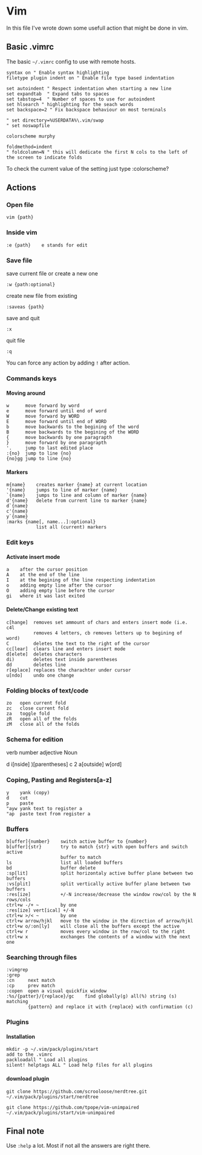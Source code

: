 # Vim

In this file I've wrote down some usefull action that might be done in vim.

## Basic .vimrc

The basic `~/.vimrc` config to use with remote hosts.

    syntax on " Enable syntax highlighting
    filetype plugin indent on " Enable file type based indentation

    set autoindent " Respect indentation when starting a new line
    set expandtab  " Expand tabs to spaces
    set tabstop=4  " Number of spaces to use for autoindent
    set hlsearch " highlighting for the seach words
    set backspace=2 " Fix backspace behaviour on most terminals

    " set directory=%USERDATA%\.vim/swap
    " set noswapfile

    colorscheme murphy

    foldmethod=indent
    " foldcolumn=N " this will dedicate the first N cols to the left of the screen to indicate folds

To check the current value of the setting just type :colorscheme?


## Actions

### Open file

    vim {path}

### Inside vim

    :e {path}    e stands for edit

### Save file

save current file or create a new one

    :w {path:optional}

create new file from existing

    :saveas {path}

save and quit

    :x

quit file

    :q

You can force any action by adding `!` after action.

### Commands keys
#### Moving around
    w      move forward by word
    e      move forward until end of word
    W      move forward by WORD
    E      move forward until end of WORD
    b      move backwards to the begining of the word
    B      move backwards to the begining of the WORD
    {      move backwards by one paragrapth
    }      move forward by one paragrapth
    '.     jump to last edited place
    :{no}  jump to line {no}
    {no}gg jump to line {no}

#### Markers
    m{name}    creates marker {name} at current location
    '{name}    jumps to line of marker {name}
    `{name}    jumps to line and column of marker {name}
    d'{name}   delete from current line to marker {name}
    d`{name}
    c'{name}
    y`{name}
    :marks {name[, name...]:optional}
               list all (current) markers

### Edit keys

#### Activate insert mode
    a    after the cursor position
    A    at the end of the line
    I    at the begining of the line respecting indentation
    o    adding empty line after the cursor
    O    adding empty line before the cursor
    gi   where it was last exited

#### Delete/Change existing text
    c[hange]  removes set ammount of chars and enters insert mode (i.e. c4l
              removes 4 letters, cb removes letters up to begining of word)
    C         deletes the text to the right of the cursor
    cc[lear]  clears line and enters insert mode
    d[elete]  deletes characters
    di)       deletes text inside parentheses
    dd        deletes line
    r[eplace] replaces the charachter under cursor
    u[ndo]    undo one change


### Folding blocks of text/code

    zo   open current fold
    zc   close current fold
    za   toggle fold
    zR   open all of the folds
    zM   close all of the folds


### Schema for edition

verb number    adjective    Noun

d   i[nside]    )[parentheses]
c 2   a[outside]   w[ord]



### Coping, Pasting and Registers[a-z]

    y    yank (copy)
    d    cut
    p    paste
    "ayw yank text to register a
    "ap  paste text from register a



### Buffers

```
b[uffer]{number}    switch active buffer to {number}
b[uffer]{str}       try to match {str} with open buffers and switch active
                    buffer to match
ls                  list all loaded buffers
bd                  buffer delete
:sp[lit]            split horizontaly active buffer plane between two buffers
:vs[plit]           split vertically active buffer plane between two buffers
:res[ize]           +/-N increase/decrease the window row/col by the N rows/cols
ctrl+w -/+ ~        by one
:res[ize] vert[ical] +/-N
ctrl+w >/< ~        by one
ctrl+w arrow/hjkl   move to the window in the direction of arrow/hjkl
ctrl+w o/:on[ly]    will close all the buffers except the active
ctrl+w r            moves every window in the row/col to the right
ctrl+w x            exchanges the contents of a window with the next one
```

### Searching through files

    :vimgrep
    :grep
    :cn     next match
    :cp     prev match
    :copen  open a visual quickfix window
    :%s/{patter}/{replace}/gc    find globally(g) all(%) string (s) matching
            {pattern} and replace it with {replace} with confirmation (c)


### Plugins

#### Installation

    mkdir -p ~/.vim/pack/plugins/start
    add to the .vimrc
    packloadall " Load all plugins
    silent! helptags ALL " Load help files for all plugins

#### download plugin

    git clone https://github.com/scrooloose/nerdtree.git ~/.vim/pack/plugins/start/nerdtree

    git clone https://github.com/tpope/vim-unimpaired ~/.vim/pack/plugins/start/vim-unimpaired

## Final note

Use `:help` a lot. Most if not all the answers are right there.
